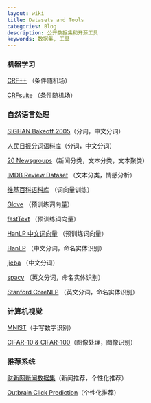 ```yaml
---
layout: wiki
title: Datasets and Tools
categories: Blog
description: 公开数据集和开源工具
keywords: 数据集, 工具
---
```


### 机器学习

[CRF++](https://taku910.github.io/crfpp/) （条件随机场）

[CRFsuite](http://www.chokkan.org/software/crfsuite/) （条件随机场）

### 自然语言处理

[SIGHAN Bakeoff 2005](http://sighan.cs.uchicago.edu/bakeoff2005/)（分词，中文分词）

[人民日报分词语料库](https://pan.baidu.com/s/1hq3KKXe)（分词，中文分词）

[20 Newsgroups](http://qwone.com/~jason/20Newsgroups/)（新闻分类，文本分类，文本聚类）

[IMDB Review Dataset](http://ai.stanford.edu/~amaas/data/sentiment/) （文本分类，情感分析）

[维基百科语料库](https://dumps.wikimedia.org/backup-index-bydb.html) （词向量训练）

[Glove](https://nlp.stanford.edu/projects/glove/) （预训练词向量）

[fastText](https://fasttext.cc/docs/en/english-vectors.html) （预训练词向量）

[HanLP 中文词向量](https://github.com/hankcs/HanLP/wiki/word2vec) （预训练词向量）

[HanLP](http://hanlp.linrunsoft.com/) （中文分词，命名实体识别）

[jieba](https://github.com/fxsjy/jieba) （中文分词）

[spacy](https://github.com/explosion/spaCy) （英文分词，命名实体识别）

[Stanford CoreNLP](https://stanfordnlp.github.io/CoreNLP/) （英文分词，命名实体识别）

### 计算机视觉

[MNIST](http://yann.lecun.com/exdb/mnist/)（手写数字识别）

[CIFAR-10 & CIFAR-100](https://www.cs.toronto.edu/~kriz/cifar.html)（图像处理，图像识别）

### 推荐系统

[财新网新闻数据集](http://www.dcjingsai.com/common/cmpt/CCF%E5%A4%A7%E6%95%B0%E6%8D%AE%E7%AB%9E%E8%B5%9B_%E7%AB%9E%E8%B5%9B%E4%BF%A1%E6%81%AF.html)（新闻推荐，个性化推荐）

[Outbrain Click Prediction](https://www.kaggle.com/c/outbrain-click-prediction)（个性化推荐）
